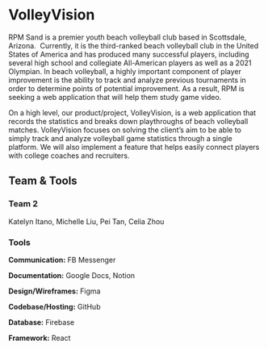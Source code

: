 # VolleyVision

RPM Sand is a premier youth beach volleyball club based in Scottsdale, Arizona.  Currently, it is the third-ranked beach volleyball club in the United States of America and has produced many successful players, including several high school and collegiate All-American players as well as a 2021 Olympian. In beach volleyball, a highly important component of player improvement is the ability to track and analyze previous tournaments in order to determine points of potential improvement. As a result, RPM is seeking a web application that will help them study game video.

On a high level, our product/project, VolleyVision, is a web application that records the statistics and breaks down playthroughs of beach volleyball matches. VolleyVision focuses on solving the client’s aim to be able to simply track and analyze volleyball game statistics through a single platform. We will also implement a feature that helps easily connect players with college coaches and recruiters.

## Team & Tools

### Team 2

Katelyn Itano, Michelle Liu, Pei Tan, Celia Zhou

### Tools

**Communication:** FB Messenger

**Documentation:** Google Docs, Notion

**Design/Wireframes:** Figma

**Codebase/Hosting:** GitHub

**Database:** Firebase

**Framework:** React
